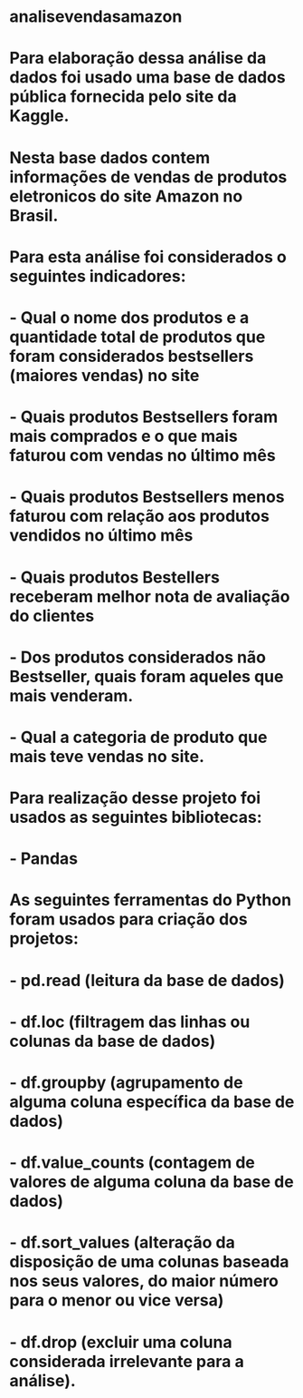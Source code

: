 # analisevendasamazon
 # Para elaboração dessa análise da dados foi usado uma base de dados pública fornecida pelo site da Kaggle. 
 # Nesta base dados contem informações de vendas de produtos eletronicos do site Amazon no Brasil.
 # Para esta análise foi considerados o seguintes indicadores:
 #   - Qual o nome dos produtos e a quantidade total de produtos que foram considerados bestsellers (maiores vendas) no site
 #   - Quais produtos Bestsellers foram mais comprados e o que mais faturou com vendas no último mês
 #   - Quais produtos Bestsellers menos faturou com relação aos produtos vendidos no último mês
 #   - Quais produtos Bestellers receberam melhor nota de avaliação do clientes
 #   - Dos produtos considerados não Bestseller, quais foram aqueles que mais venderam.
 #   - Qual a categoria de produto que mais teve vendas no site.


# Para realização desse projeto foi usados as seguintes bibliotecas:
#   - Pandas

# As seguintes ferramentas do Python foram usados para criação dos projetos:
#   - pd.read (leitura da base de dados)
#   - df.loc (filtragem das linhas ou colunas da base de dados)
#   - df.groupby (agrupamento de alguma coluna específica da base de dados)
#   - df.value_counts (contagem de valores de alguma coluna da base de dados)
#   - df.sort_values (alteração da disposição de uma colunas baseada nos seus valores, do maior número para o menor ou vice versa) 
#   - df.drop (excluir uma coluna considerada irrelevante para a análise).

 
